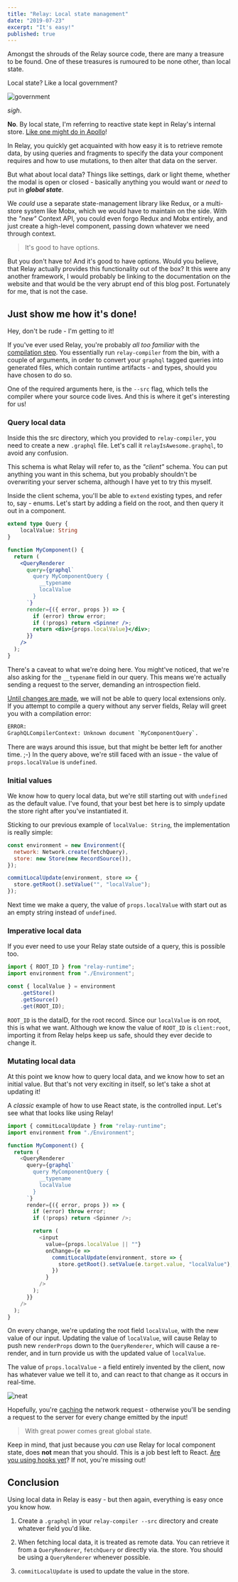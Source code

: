 ```yaml
---
title: "Relay: Local state management"
date: "2019-07-23"
excerpt: "It's easy!"
published: true
---
```


Amongst the shrouds of the Relay source code, there are many a treasure to be found.
One of these treasures is rumoured to be none other, than local state.

Local state? Like a local government?

![government](https://miro.medium.com/max/1400/0*RFsq01F0sIPT4xPe)

*sigh*.

**No**. By local state, I'm referring to reactive state kept in Relay's internal store. [Like one might do in Apollo](https://www.apollographql.com/docs/react/essentials/local-state/)!

In Relay, you quickly get acquainted with how easy it is to retrieve remote data, by using queries and fragments to specify the data your component requires and how to use mutations, to then alter that data on the server.

But what about local data? Things like settings, dark or light theme, whether the modal is open or closed - basically anything you would want or *need* to put in ***global state***.

We *could* use a separate state-management library like Redux, or a multi-store system like Mobx, which we would have to maintain on the side. With the *"new"* Context API, you could even forgo Redux and Mobx entirely, and just create a high-level component, passing down whatever we need through context.

> It's good to have options.

But you don't have to! And it's good to have options.
Would you believe, that Relay actually provides this functionality out of the box? It this were any another framework, I would probably be linking to the documentation on the website and that would be the very abrupt end of this blog post. Fortunately for me, that is not the case.

## Just show me how it's done!

Hey, don't be rude - I'm getting to it!

If you've ever used Relay, you're probably *all too familiar* with the [compilation step](https://relay.dev/docs/en/graphql-in-relay.html#relay-compiler).
You essentially run `relay-compiler` from the bin, with a couple of arguments, in order to convert your `graphql` tagged queries into generated files, which contain runtime artifacts - and types, should you have chosen to do so.

One of the required arguments here, is the `--src` flag, which tells the compiler where your source code lives.
And this is where it get's interesting for us!

### Query local data

Inside this the src directory, which you provided to `relay-compiler`, you need to create a new `.graphql` file.
Let's call it `relayIsAwesome.graphql`, to avoid any confusion.

This schema is what Relay will refer to, as the *"client"* schema. You can put anything you want in this schema, but you probably shouldn't be overwriting your server schema, although I have yet to try this myself.

Inside the client schema, you'll be able to `extend` existing types, and refer to, say - enums.
Let's start by adding a field on the root, and then query it out in a component.

```graphql
extend type Query {
	localValue: String
}
```

```jsx
function MyComponent() {
  return (
    <QueryRenderer
      query={graphql`
        query MyComponentQuery {
          __typename
          localValue
        }
      `}
      render={({ error, props }) => {
        if (error) throw error;
        if (!props) return <Spinner />;
        return <div>{props.localValue}</div>;
      }}
    />
  );
}
```

There's a caveat to what we're doing here. You might've noticed, that we're also asking for the `__typename` field in our query. This means we're actually sending a request to the server, demanding an introspection field.

[Until changes are made](https://github.com/facebook/relay/issues/2471), we will not be able to query local extensions only. If you attempt to compile a query without any server fields, Relay will greet you with a compilation error:
```bash
ERROR:
GraphQLCompilerContext: Unknown document `MyComponentQuery`.
```

There are ways around this issue, but that might be better left for another time. ;-)
In the query above, we're still faced with an issue - the value of `props.localValue` is `undefined`.

### Initial values

We know how to query local data, but we're still starting out with `undefined` as the default value.
I've found, that your best bet here is to simply update the store right after you've instantiated it.

Sticking to our previous example of `localValue: String`, the implementation is really simple:

```javascript
const environment = new Environment({
  network: Network.create(fetchQuery),
  store: new Store(new RecordSource()),
});

commitLocalUpdate(environment, store => {
  store.getRoot().setValue("", "localValue");
});
```

Next time we make a query, the value of `props.localValue` with start out as an empty string instead of `undefined`.

### Imperative local data

If you ever need to use your Relay state outside of a query, this is possible too.

```javascript
import { ROOT_ID } from "relay-runtime";
import environment from "./Environment";

const { localValue } = environment
	.getStore()
	.getSource()
	.get(ROOT_ID);
```

`ROOT_ID` is the dataID, for the root record. Since our `localValue` is on root, this is what we want.
Although we know the value of `ROOT_ID` is `client:root`, importing it from Relay helps keep us safe, should they ever decide to change it.

### Mutating local data

At this point we know how to query local data, and we know how to set an initial value.
But that's not very exciting in itself, so let's take a shot at updating it!

A *classic* example of how to use React state, is the controlled input.
Let's see what that looks like using Relay!

```javascript
import { commitLocalUpdate } from "relay-runtime";
import environment from "./Environment";

function MyComponent() {
  return (
    <QueryRenderer
      query={graphql`
        query MyComponentQuery {
          __typename
          localValue
        }
      `}
      render={({ error, props }) => {
        if (error) throw error;
        if (!props) return <Spinner />;

        return (
          <input
            value={props.localValue || ""}
            onChange={e =>
              commitLocalUpdate(environment, store => {
                store.getRoot().setValue(e.target.value, "localValue");
              })
            }
          />
        );
      }}
    />
  );
}
```

On every change, we're updating the root field `localValue`, with the new value of our input.
Updating the value of `localValue`, will cause Relay to push new `renderProps` down to the `QueryRenderer`, which will cause a re-render, and in turn provide us with the updated value of `localValue`.

The value of `props.localValue` - a field entirely invented by the client, now has whatever value we tell it to, and can react to that change as it occurs in real-time.

![neat](https://media.giphy.com/media/8vtm3YCdxtUvjTn0U3/giphy.gif)

Hopefully, you're [caching](https://relay.dev/docs/en/network-layer#caching) the network request - otherwise you'll be sending a request to the server for every change emitted by the input!

> With great power comes great global state.

Keep in mind, that just because you *can* use Relay for local component state, does **not** mean that you should. This is a job best left to React. [Are you using hooks yet](https://reactjs.org/docs/hooks-intro.html)? If not, you're missing out!

## Conclusion

Using local data in Relay is easy - but then again, everything is easy once you know how.

1. Create a `.graphql` in your `relay-compiler --src` directory and create whatever field you'd like.

2. When fetching local data, it is treated as remote data. You can retrieve it from a `QueryRenderer`, `fetchQuery` or directly via. the store.  You should be using a `QueryRenderer` whenever possible.

3. `commitLocalUpdate` is used to update the value in the store.
